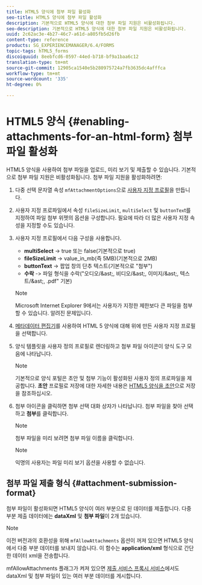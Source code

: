 ```yaml
---
title: HTML5 양식에 첨부 파일 활성화
seo-title: HTML5 양식에 첨부 파일 활성화
description: 기본적으로 HTML5 양식에 대한 첨부 파일 지원은 비활성화됩니다.
seo-description: 기본적으로 HTML5 양식에 대한 첨부 파일 지원은 비활성화됩니다.
uuid: 2c62ac3e-4b27-46c7-a61d-a805fb5d26fb
content-type: reference
products: SG_EXPERIENCEMANAGER/6.4/FORMS
topic-tags: hTML5_forms
discoiquuid: 8eebfcd6-0597-44ed-b718-bf9a1baa6c12
translation-type: tm+mt
source-git-commit: 12905ca1540e5b280975724a7fb3635dc4afffca
workflow-type: tm+mt
source-wordcount: '335'
ht-degree: 0%

---
```



# HTML5 양식 {#enabling-attachments-for-an-html-form} 첨부 파일 활성화

HTML5 양식을 사용하여 첨부 파일을 업로드, 미리 보기 및 제출할 수 있습니다. 기본적으로 첨부 파일 지원은 비활성화됩니다. 첨부 파일 지원을 활성화하려면:

1. 다중 선택 문자열 속성 `mfAttachmentOptions`으로 [사용자 지정 프로필](/help/forms/using/custom-profile.md)을 만듭니다.
1. 사용자 지정 프로파일에서 속성 `fileSizeLimit`, `multiSelect` 및 `buttonTex`t를 지정하여 파일 첨부 위젯의 옵션을 구성합니다. 필요에 따라 더 많은 사용자 지정 속성을 지정할 수도 있습니다.

1. 사용자 지정 프로필에서 다음 구성을 사용합니다.

   * **multiSelect** -> true 또는 false(기본적으로 true)
   * **fileSizeLimit** -> value_in_mb(즉 5MB)(기본적으로 2MB)
   * **buttonText** -> 팝업 창의 단추 텍스트(기본적으로 &quot;첨부&quot;)
   * **수락** -> 파일 형식을 수락(&quot;오디오/&amp;ast;, 비디오/&amp;ast;, 이미지/&amp;ast;, 텍스트/&amp;ast;, .pdf&quot; 기본)

   >[!NOTE]
   >
   >Microsoft Internet Explorer 9에서는 사용자가 지정한 제한보다 큰 파일을 첨부할 수 있습니다. 알려진 문제입니다.

1. [메타데이터 편집기](/help/forms/using/manage-form-metadata.md)를 사용하여 HTML 5 양식에 대해 위에 만든 사용자 지정 프로필을 선택합니다.
1. 양식 템플릿을 사용자 정의 프로필로 렌더링하고 첨부 파일 아이콘이 양식 도구 모음에 나타납니다.

   >[!NOTE]
   >
   >기본적으로 양식 포털은 초안 및 첨부 기능이 활성화된 사용자 정의 프로파일을 제공합니다. **초안** 프로필로 저장에 대한 자세한 내용은 [HTML5 양식을 초안](/help/forms/using/saving-html5-form-draft.md)으로 저장을 참조하십시오.

1. 첨부 아이콘을 클릭하면 첨부 선택 대화 상자가 나타납니다. 첨부 파일을 찾아 선택하고 **첨부**&#x200B;를 클릭합니다.

   >[!NOTE]
   >
   >첨부 파일을 미리 보려면 첨부 파일 이름을 클릭합니다.

   >[!NOTE]
   >
   >익명의 사용자는 파일 미리 보기 옵션을 사용할 수 없습니다.

## 첨부 파일 제출 형식 {#attachment-submission-format}

첨부 파일이 활성화되면 HTML5 양식이 여러 부분으로 된 데이터를 제출합니다. 다중 부분 제출 데이터에는 **dataXml** 및 **첨부 파일**&#x200B;이 2개 있습니다.

>[!NOTE]
>
>이전 버전과의 호환성을 위해 `mfAllowAttachments` 옵션이 꺼져 있으면 HTML5 양식에서 다중 부분 데이터를 보내지 않습니다. 이 함수는 **application/xml** 형식으로 간단한 데이터 xml을 전송합니다.

mfAllowAttachments 플래그가 켜져 있으면 [제출 서비스 프록시 서비스](/help/forms/using/service-proxy.md)에서도 dataXml 및 첨부 파일이 있는 여러 부분 데이터를 게시합니다.
